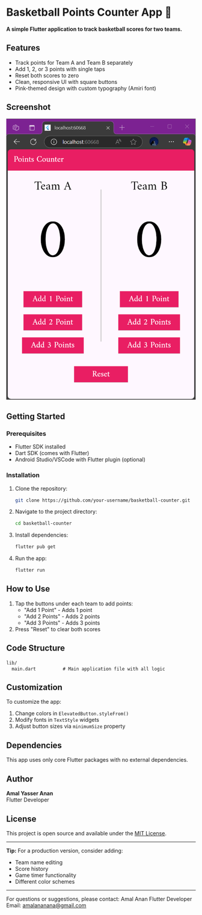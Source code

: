 # Basketball Points Counter App 🏀

**A simple Flutter application to track basketball scores for two teams.**

## Features
- Track points for Team A and Team B separately
- Add 1, 2, or 3 points with single taps
- Reset both scores to zero
- Clean, responsive UI with square buttons
- Pink-themed design with custom typography (Amiri font)

## Screenshot
![Basketball Counter App UI](BasketBall%20Counter%20app%20UI.png)

## Getting Started

### Prerequisites
- Flutter SDK installed
- Dart SDK (comes with Flutter)
- Android Studio/VSCode with Flutter plugin (optional)

### Installation
1. Clone the repository:
   ```bash
   git clone https://github.com/your-username/basketball-counter.git
   ```
2. Navigate to the project directory:
   ```bash
   cd basketball-counter
   ```
3. Install dependencies:
   ```bash
   flutter pub get
   ```
4. Run the app:
   ```bash
   flutter run
   ```

## How to Use
1. Tap the buttons under each team to add points:
   - "Add 1 Point" - Adds 1 point
   - "Add 2 Points" - Adds 2 points
   - "Add 3 Points" - Adds 3 points
2. Press "Reset" to clear both scores

## Code Structure
```
lib/
  main.dart          # Main application file with all logic
```

## Customization
To customize the app:
1. Change colors in `ElevatedButton.styleFrom()`
2. Modify fonts in `TextStyle` widgets
3. Adjust button sizes via `minimumSize` property

## Dependencies
This app uses only core Flutter packages with no external dependencies.

## Author
**Amal Yasser Anan**  
Flutter Developer

## License
This project is open source and available under the [MIT License](LICENSE).

---

**Tip:** For a production version, consider adding:
- Team name editing
- Score history
- Game timer functionality
- Different color schemes
  
---
For questions or suggestions, please contact: Amal Anan
Flutter Developer
Email: amalananana@gmail.com
